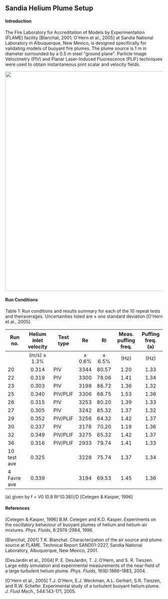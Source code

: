 ## Sandia Helium Plume Setup

#### Introduction

The Fire Laboratory for Accreditation of Models by Experimentation (FLAME) facility [Blanchat, 2001; O'Hern et al., 2005] at Sandia National Laboratory in Albuquerque, New Mexico, is designed specifically for validating models of buoyant fire plumes. The plume source is 1 m in diameter surrounded by a 0.5 m steel "ground plane". Particle Image Velocimetry (PIV) and Planar Laser-Induced Fluorescence (PLIF) techniques were used to obtain instantaneous joint scalar and velocity fields.

<img src="https://github.com/MaCFP/macfp-db/blob/master/Buoyant_Plumes/Sandia_Helium_Plume/Documentation/Sandia_FLAME_facility.png" width="700">

#### Run Conditions

Table 1: Run conditions and results summary for each of the 10 repeat tests and theiraverages. Uncertainties listed are ± one standard deviation [O'Hern et al., 2005].

| Run no. | Helium inlet velocity | Test type | Re | Ri | Meas. puffing freq. | Puffing freq. (a) |
| ------- |:-------:| ------- |:------:|:------:|:-------:|:-------:|
|         | (m/s) ± 1.3% |           |± 0.6% |± 6.5% | (Hz)  | (Hz)  |    
| 20      | 0.314        | PIV       | 3344  | 80.57 | 1.20  | 1.33  |
| 22      | 0.319        | PIV       | 3300  | 78.06 | 1.41  | 1.34  |
| 23      | 0.303        | PIV       | 3198  | 86.72 | 1.36  | 1.32  |
| 25      | 0.340        | PIV/PLIF  | 3306  | 68.75 | 1.53  | 1.36  |
| 26      | 0.315        | PIV       | 3253  | 80.20 | 1.39  | 1.33  |
| 27      | 0.305        | PIV       | 3242  | 85.32 | 1.37  | 1.32  |
| 29      | 0.352        | PIV/PLIF  | 3256  | 64.32 | 1.42  | 1.37  |
| 30      | 0.337        | PIV       | 3176  | 70.20 | 1.19  | 1.36  |
| 32      | 0.349        | PIV/PLIF  | 3275  | 65.32 | 1.42  | 1.37  |
| 36      | 0.316        | PIV/PLIF  | 2933  | 79.74 | 1.41  | 1.33  |
| 10 test ave | 0.325    |           | 3228  | 75.74 | 1.37  | 1.34  |
| 4 Favre ave | 0.339    |           | 3194  | 69.53 | 1.45  | 1.36  |

(a) given by f = V0 (0.8 Ri^(0.38))/D [Cetegen & Kasper, 1996]

#### References

[Cetegen & Kasper, 1996] B.M. Cetegen and K.D. Kasper. Experiments on the oscillatory behaviour of buoyant plumes of helium and helium-air mixtures. _Phys. Fluids_, 8:2974-2984, 1996.

[Blanchat, 2001] T.K. Blanchat. Characterization of the air source and plume source at FLAME.  Technical Report SAND01-2227, Sandia National Laboratory, Albuquerque, New Mexico, 2001.

[DesJardin et al., 2004] P. E. DesJardin, T. J. O’Hern, and S. R. Tieszen. Large eddy simulation and experimental measurements of the near-field of a large turbulent helium plume. _Phys. Fluids_, 16(6):1866–1883, 2004.

[O'Hern et al., 2005] T.J. O'Hern, E.J. Weckman, A.L. Gerhart, S.R. Tieszen, and R.W. Schefer.  Experimental study of a turbulent buoyant helium plume. _J. Fluid Mech._, 544:143-171, 2005.
